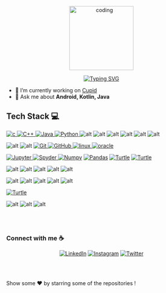 <p align="center">
<img align="center" alt="coding" width="170" src="https://steamuserimages-a.akamaihd.net/ugc/1631947648964785474/81CBA15178466DD47195A239232202E78987B714/?imw=637&imh=358&ima=fit&impolicy=Letterbox&imcolor=%23000000&letterbox=true">
</p>

<div align="center"> 
  
[![Typing SVG](https://readme-typing-svg.demolab.com?font=Jetbrains+Mono&weight=700&duration=1500&pause=1000&center=true&vCenter=true&width=435&lines=Hey+%F0%9F%91%8B%2C+I'm+Shivangee+Rajput;I'm+an+Android+Developer...;%F0%9F%8C%90+Frontend+Developer;%F0%9F%8E%A8+Graphic+Designer+;Mobile+Enthusiast+;Nice+to+meet+you+%F0%9F%98%8A%F0%9F%91%8B)](https://git.io/typing-svg)
</div>

- 🔭 I’m currently working on [Cupid](https://github.com/ShivangeeRajput/Cupid)
- 💬 Ask me about **Android, Kotlin, Java**






## **Tech Stack 💻**<br>

<p align='center'>


<p align="left">
<a href="https://www.cprogramming.com/" target="_blank"> <img src="https://img.shields.io/badge/C-00599C?style=for-the-badge&logo=c&logoColor=white" alt="c"/> </a>
<a href="https://isocpp.org/std/the-standard" target="_blank"> <img src="https://img.shields.io/badge/C%2B%2B-00599C?style=for-the-badge&logo=c%2B%2B&logoColor=white" alt="C++"/> </a>
<a href="https://www.java.com" target="_blank"> <img src="https://img.shields.io/badge/Java-ED8B00?style=for-the-badge&logo=java&logoColor=white" alt="Java"/> </a>
<a href="https://www.python.org" target="_blank"> <img src="https://img.shields.io/badge/Python-FFD43B?style=for-the-badge&logo=python&logoColor=darkgreen" alt="Python"/> </a>
<a  target="_blank"> <img src="https://img.shields.io/badge/Kotlin-0095D5?&style=for-the-badge&logo=kotlin&logoColor=white " alt="alt"/> </a> 
<a  target="_blank">	             <img src="https://img.shields.io/badge/Firebase-%2300C4CC.svg?&style=for-the-badge&logo=Firebase&logoColor=white " alt="alt"/> </a> 
<a  target="_blank"> <img src="https://img.shields.io/badge/Flutter-%2300C4CC.svg?&style=for-the-badge&logo=Flutter&logoColor=white " alt="alt"/> </a> 
<a  target="_blank"> <img src="https://img.shields.io/badge/PLSQL-F80000?style=for-the-badge&logo=oracle&logoColor=black " alt="alt"/> </a>
	<a  target="_blank">		     <img src="https://img.shields.io/badge/dart-%2300C4CC.svg?&style=for-the-badge&logo=dart&logoColor=white " alt="alt"/> </a> 
<a  target="_blank">	             <img src="https://img.shields.io/badge/Googlecloud-%2300C4CC.svg?&style=for-the-badge&logo=Googlecloud&logoColor=white " alt="alt"/> </a> 
	
	
<a  target="_blank">		     <img src="https://img.shields.io/badge/AWS-%2300C4CC.svg?&style=for-the-badge&logo=AWS&logoColor=white " alt="alt"/> </a> 
<a  target="_blank">		     <img src="https://img.shields.io/badge/Azure-%2300C4CC.svg?&style=for-the-badge&logo=Azure&logoColor=white " alt="alt"/> </a> 
<a href="https://git-scm.com/" target="_blank"> <img src="https://img.shields.io/badge/GIT-E44C30?style=for-the-badge&logo=git&logoColor=white" alt="Git"/> </a>
<a href="https://github.com/" target="_blank"> <img src="https://img.shields.io/badge/GitHub-100000?style=for-the-badge&logo=github&logoColor=white" alt="GitHub"/>
<a href="https://www.linux.org/" target="_blank"> <img src="https://img.shields.io/badge/Linux-FCC624?style=for-the-badge&logo=linux&logoColor=black" alt="linux"/> </a>
<a href="https://www.oracle.com/" target="_blank"> <img src="https://img.shields.io/badge/Oracle-F80000?style=for-the-badge&logo=oracle&logoColor=black" alt="oracle"/> </a>

<a href="https://jupyter.org/" target="_blank"> <img src="https://img.shields.io/badge/Jupyter-F37626.svg?&style=for-the-badge&logo=Jupyter&logoColor=white" alt="Jupyter"/> </a>
<a href="https://docs.anaconda.com/anaconda/user-guide/tasks/integration/spyder/#:~:text=Spyder%2C%20the%20Scientific%20Python%20Development,%2C%20debugging%2C%20and%20introspection%20features.&text=Spyder%20is%20also%20pre%2Dinstalled,which%20is%20included%20in%20Anaconda." target="_blank"> <img src="https://img.shields.io/badge/conda-342B029.svg?&style=for-the-badge&logo=anaconda&logoColor=white" alt="Spyder"/> </a>
<a href="https://numpy.org/" target="_blank"> <img src="https://img.shields.io/badge/Numpy-777BB4?style=for-the-badge&logo=numpy&logoColor=white" alt="Numpy"/></a>
<a href="https://pandas.pydata.org/" target="_blank"> <img src="https://img.shields.io/badge/Pandas-2C2D72?style=for-the-badge&logo=pandas&logoColor=white" alt="Pandas"/></a>
<a href="https://Turtle.org/" target="_blank"> <img src="https://img.shields.io/badge/Turtle-777BB4?style=for-the-badge&logo=Turtle&logoColor=white" alt="Turtle"/></a>
<a href="https://Opencv.org/" target="_blank"> <img src="https://img.shields.io/badge/opencv-777BB4?style=for-the-badge&logo=Opencv&logoColor=white" alt="Turtle"/></a>


<a  target="_blank"> <img src="https://img.shields.io/badge/Android_Studio-3DDC84?style=for-the-badge&logo=android-studio&logoColor=white " alt="alt"/> </a> 
<a  target="_blank"> <img src="https://img.shields.io/badge/Adobe%20after%20affects-CF96FD?style=for-the-badge&logo=Adobe%20after%20effects&logoColor=393665 " alt="alt"/> </a> 
<a  target="_blank"> <img src="https://img.shields.io/badge/HTML-1572B6?style=for-the-badge&logo=css3&logoColor=white " alt="alt"/> </a> 
<a  target="_blank"> <img src="https://img.shields.io/badge/CSS3-1572B6?style=for-the-badge&logo=css3&logoColor=white " alt="alt"/> </a>
 <a target="_blank">                    <img src="https://img.shields.io/badge/Javascript-%2300C4CC.svg?&style=for-the-badge&logo=Javascript&logoColor=white " alt="alt"/> </a> 

<a  target="_blank"> <img src="https://img.shields.io/badge/GitLab-330F63?style=for-the-badge&logo=gitlab&logoColor=white " alt="alt"/> </a> 
<a  target="_blank"> <img src="https://img.shields.io/badge/GIT-E44C30?style=for-the-badge&logo=git&logoColor=white " alt="alt"/> </a> 
<a  target="_blank"> <img src="https://img.shields.io/badge/Canva-%2300C4CC.svg?&style=for-the-badge&logo=Canva&logoColor=white " alt="alt"/> </a> 
<a  target="_blank"> <img src="https://img.shields.io/badge/Ubuntu-E95420?style=for-the-badge&logo=ubuntu&logoColor=white " alt="alt"/> </a>
	<a  target="_blank"> <img src="https://img.shields.io/badge/Linux-E95420?style=for-the-badge&logo=Linux&logoColor=white " alt="alt"/> </a>
	
<a href="https://Tkinter.org/" target="_blank"> <img src="https://img.shields.io/badge/Tkinter-777BB4?style=for-the-badge&logo=Tkinter&logoColor=white" alt="Turtle"/></a>

<a  target="_blank"> <img src="https://img.shields.io/badge/Django-092E20?style=for-the-badge&logo=django&logoColor=green " alt="alt"/> </a> 
<a  target="_blank">  <img src="https://img.shields.io/badge/Photoshop-092E20?style=for-the-badge&logo=photoshop&logoColor=red " alt="alt"/> </a>
<a  target="_blank"> <img src="https://img.shields.io/badge/Raspberry%20Pi-A22846?style=for-the-badge&logo=Raspberry%20Pi&logoColor=white " alt="alt"/> </a> 




</br>
</br>	
   
 
 ### Connect with me  :coffee:
<p align="center">
	<a ></a>
	<a href="https://www.linkedin.com/in/shivangee-rajput-96818a232/"><img src="https://user-images.githubusercontent.com/58532023/171219303-8839f911-21bf-453f-b517-9dd6ef9a873c.png" alt="LinkedIn"/></a>
	<a href="https://www.instagram.com/shivangee_rajput/"><img src="https://user-images.githubusercontent.com/58532023/171219320-cc1517cb-54a9-470c-a92d-965524a7b3aa.png" alt="Instagram"/></a>
	<a href="https://twitter.com/ShivangeeRajpu2?t=c6nJYsX1lhoGnMjcKC15CA&s=09"><img src="https://user-images.githubusercontent.com/58532023/171218519-2ccc030a-72b5-45ea-a2ec-7f1dfbef917f.png" alt="Twitter"/></a>
</p>


</br>

</br>

Show some ❤️ by starring  some of the repositories !
